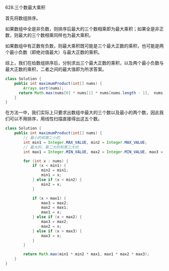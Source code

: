 628.三个数最大乘积


首先将数组排序。

如果数组中全是非负数，则排序后最大的三个数相乘即为最大乘积；如果全是非正数，则最大的三个数相乘同样也为最大乘积。

如果数组中有正数有负数，则最大乘积既可能是三个最大正数的乘积，也可能是两个最小负数（即绝对值最大）与最大正数的乘积。

综上，我们在给数组排序后，分别求出三个最大正数的乘积，以及两个最小负数与最大正数的乘积，二者之间的最大值即为所求答案。


```java
class Solution {
    public int maximumProduct(int[] nums) {
        Arrays.sort(nums);
      return Math.max(nums[0] * nums[1] * nums[nums.length - 1],  nums[nums.length - 2] * nums[nums.length - 3 ] * nums[nums.length - 1]);
    }
}
```





在方法一中，我们实际上只要求出数组中最大的三个数以及最小的两个数，因此我们可以不用排序，用线性扫描直接得出这五个数。


```java
class Solution {
    public int maximumProduct(int[] nums) {
        // 最小的和第二小的
        int min1 = Integer.MAX_VALUE, min2 = Integer.MAX_VALUE;
        // 最大的、第二大的和第三大的
        int max1 = Integer.MIN_VALUE, max2 = Integer.MIN_VALUE, max3 = Integer.MIN_VALUE;

        for (int x : nums) {
            if (x < min1) {
                min2 = min1;
                min1 = x;
            } else if (x < min2) {
                min2 = x;
            }

            if (x > max1) {
                max3 = max2;
                max2 = max1;
                max1 = x;
            } else if (x > max2) {
                max3 = max2;
                max2 = x;
            } else if (x > max3) {
                max3 = x;
            }
        }

        return Math.max(min1 * min2 * max1, max1 * max2 * max3);
    }
}

```